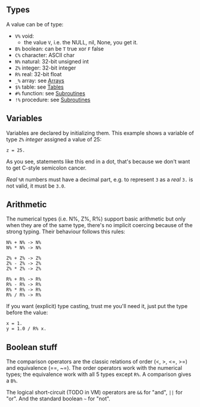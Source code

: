 ## Types

A value can be of type:
* `V%` void:
	* the value `V`, i.e. the NULL, nil, None, you get it.
* `B%` boolean: can be `T` true xor `F` false
* `C%` character: ASCII char
* `N%` natural: 32-bit unsigned int
* `Z%` integer: 32-bit integer
* `R%` real: 32-bit float
* `_%` array: see [Arrays](arrays.md)
* `$%` table: see [Tables](tables.md)
* `#%` function: see [Subroutines](funcs_n_procs.md)
* `!%` procedure: see [Subroutines](funcs_n_procs.md)

## Variables

Variables are declared by initializing them. This example shows a variable of
type `Z%` _integer_ assigned a value of 25:

```
z = 25.
```

As you see, statements like this end in a dot, that's because we don't want to
get C-style semicolon cancer.

_Real_ `%R` numbers must have a decimal part, e.g. to represent `3` as a _real_
`3.` is not valid, it must be `3.0`.

## Arithmetic

The numerical types (i.e. N%, Z%, R%) support basic arithmetic but only when
they are of the same type, there's no implicit coercing because of the strong
typing. Their behaviour follows this rules:

```
N% + N% -> N%
N% * N% -> N%

Z% + Z% -> Z%
Z% - Z% -> Z%
Z% * Z% -> Z%

R% + R% -> R%
R% - R% -> R%
R% * R% -> R%
R% / R% -> R%
```

If you want (explicit) type casting, trust me you'll need it, just put the type
before the value:

```
x = 1.
y = 1.0 / R% x.
```

## Boolean stuff

The comparison operators are the classic relations of order (<, >, <=, >=) and
equivalence (==, ~=). The order operators work with the numerical types; the
equivalence work with all 5 types except `R%`. A comparison gives a `B%`.

The logical short-circuit (TODO in VM) operators are `&&` for "and", `||` for "or".
And the standard boolean `~` for "not".

